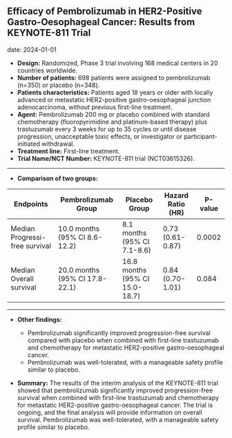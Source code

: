 ## Efficacy of Pembrolizumab in HER2-Positive Gastro-Oesophageal Cancer: Results from KEYNOTE-811 Trial

date: 2024-01-01
- **Design:** Randomized, Phase 3 trial involving 168 medical centers in 20 countries worldwide. 
- **Number of patients:** 698 patients were assigned to pembrolizumab (n=350) or placebo (n=348). 
- **Patients characteristics:** Patients aged 18 years or older with locally advanced or metastatic HER2-positive gastro-oesophageal junction adenocarcinoma, without previous first-line treatment. 
- **Agent:** Pembrolizumab 200 mg or placebo combined with standard chemotherapy (fluoropyrimidine and platinum-based therapy) plus trastuzumab every 3 weeks for up to 35 cycles or until disease progression, unacceptable toxic effects, or investigator or participant-initiated withdrawal. 
- **Treatment line:** First-line treatment.
- **Trial Name/NCT Number:** KEYNOTE-811 trial (NCT03615326).

---

- **Comparison of two groups:**

| Endpoints | Pembrolizumab Group | Placebo Group | Hazard Ratio (HR) | P-value |
| --- | --- | --- | --- | --- |
| Median Progressi-free survival | 10.0 months (95% CI 8.6-12.2) | 8.1 months (95% CI 7.1-8.6) | 0.73 (0.61-0.87) | 0.0002 |
| Median Overall survival | 20.0 months (95% CI 17.8-22.1) | 16.8 months (95% CI 15.0-18.7) | 0.84 (0.70-1.01) | 0.084 |

--- 

- **Other findings:**

  - Pembrolizumab significantly improved progression-free survival compared with placebo when combined with first-line trastuzumab and chemotherapy for metastatic HER2-positive gastro-oesophageal cancer.
  - Pembrolizumab was well-tolerated, with a manageable safety profile similar to placebo.

- **Summary:** The results of the interim analysis of the KEYNOTE-811 trial showed that pembrolizumab significantly improved progression-free survival when combined with first-line trastuzumab and chemotherapy for metastatic HER2-positive gastro-oesophageal cancer. The trial is ongoing, and the final analysis will provide information on overall survival. Pembrolizumab was well-tolerated, with a manageable safety profile similar to placebo.